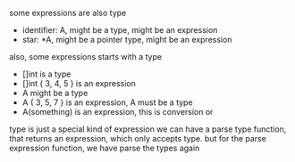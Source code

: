 some expressions are also type

- identifier: A, might be a type, might be an expression
- star: *A, might be a pointer type, might be an expression

also, some expressions starts with a type
- []int is a type
- []int { 3, 4, 5 } is an expression
- A might be a type
- A { 3, 5, 7 } is an expression, A must be a type
- A(something) is an expression, this is conversion or 

type is just a special kind of expression
we can have a parse type function, that returns an expression, which
only accepts type.
but for the parse expression function, we have parse the types again



